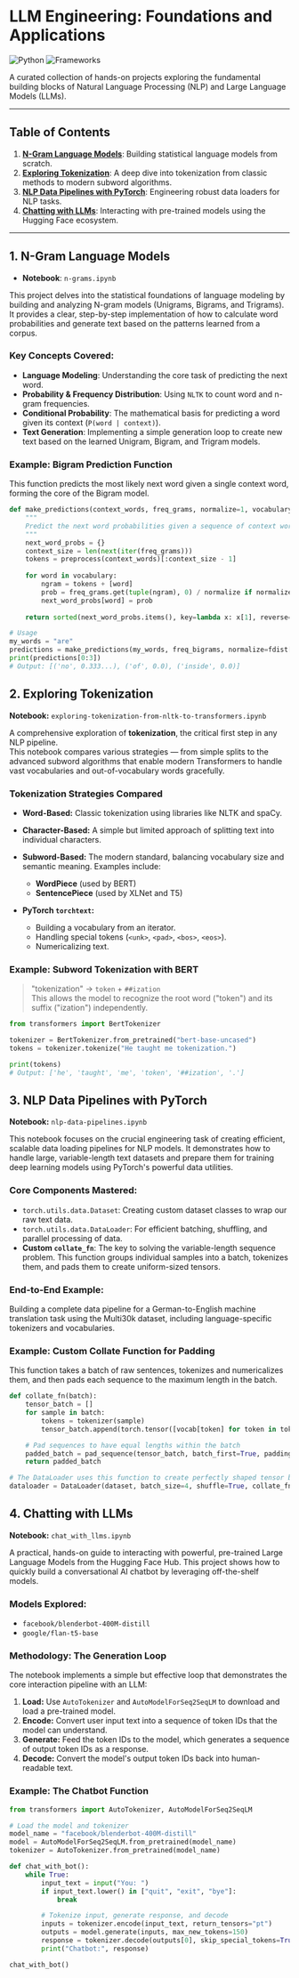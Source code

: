# LLM Engineering: Foundations and Applications

![Python](https://img.shields.io/badge/Python-3.9%2B-blue?style=for-the-badge&logo=python)
![Frameworks](https://img.shields.io/badge/Frameworks-PyTorch_|_Transformers_|_NLTK-orange?style=for-the-badge)

A curated collection of hands-on projects exploring the fundamental building blocks of Natural Language Processing (NLP) and Large Language Models (LLMs).

---

## Table of Contents
1.  [**N-Gram Language Models**](#1-n-gram-language-models): Building statistical language models from scratch.
2.  [**Exploring Tokenization**](#2-exploring-tokenization): A deep dive into tokenization from classic methods to modern subword algorithms.
3.  [**NLP Data Pipelines with PyTorch**](#3-nlp-data-pipelines-with-pytorch): Engineering robust data loaders for NLP tasks.
4.  [**Chatting with LLMs**](#4-chatting-with-llms): Interacting with pre-trained models using the Hugging Face ecosystem.

---

## 1. N-Gram Language Models

* **Notebook**: `n-grams.ipynb`

This project delves into the statistical foundations of language modeling by building and analyzing N-gram models (Unigrams, Bigrams, and Trigrams). It provides a clear, step-by-step implementation of how to calculate word probabilities and generate text based on the patterns learned from a corpus.

### Key Concepts Covered:
-   **Language Modeling**: Understanding the core task of predicting the next word.
-   **Probability & Frequency Distribution**: Using `NLTK` to count word and n-gram frequencies.
-   **Conditional Probability**: The mathematical basis for predicting a word given its context (`P(word | context)`).
-   **Text Generation**: Implementing a simple generation loop to create new text based on the learned Unigram, Bigram, and Trigram models.

### Example: Bigram Prediction Function
This function predicts the most likely next word given a single context word, forming the core of the Bigram model.
```python
def make_predictions(context_words, freq_grams, normalize=1, vocabulary=vocabulary):
    """
    Predict the next word probabilities given a sequence of context words.
    """
    next_word_probs = {}
    context_size = len(next(iter(freq_grams)))
    tokens = preprocess(context_words)[:context_size - 1]
    
    for word in vocabulary:
        ngram = tokens + [word]
        prob = freq_grams.get(tuple(ngram), 0) / normalize if normalize != 0 else freq_grams.get(tuple(ngram), 0)
        next_word_probs[word] = prob
    
    return sorted(next_word_probs.items(), key=lambda x: x[1], reverse=True)

# Usage
my_words = "are"
predictions = make_predictions(my_words, freq_bigrams, normalize=fdist['are'])
print(predictions[0:3])
# Output: [('no', 0.333...), ('of', 0.0), ('inside', 0.0)]

```

## 2. Exploring Tokenization

**Notebook:** `exploring-tokenization-from-nltk-to-transformers.ipynb`

A comprehensive exploration of **tokenization**, the critical first step in any NLP pipeline.  
This notebook compares various strategies — from simple splits to the advanced subword algorithms that enable modern Transformers to handle vast vocabularies and out-of-vocabulary words gracefully.

### Tokenization Strategies Compared
- **Word-Based:** Classic tokenization using libraries like NLTK and spaCy.  
- **Character-Based:** A simple but limited approach of splitting text into individual characters.  
- **Subword-Based:** The modern standard, balancing vocabulary size and semantic meaning. Examples include:
  - **WordPiece** (used by BERT)  
  - **SentencePiece** (used by XLNet and T5)  

- **PyTorch `torchtext`:**  
  - Building a vocabulary from an iterator.  
  - Handling special tokens (`<unk>`, `<pad>`, `<bos>`, `<eos>`).  
  - Numericalizing text.

### Example: Subword Tokenization with BERT
> "tokenization" → `token` + `##ization`  
This allows the model to recognize the root word ("token") and its suffix ("ization") independently.

```python
from transformers import BertTokenizer

tokenizer = BertTokenizer.from_pretrained("bert-base-uncased")
tokens = tokenizer.tokenize("He taught me tokenization.")

print(tokens)
# Output: ['he', 'taught', 'me', 'token', '##ization', '.']
```


## 3. NLP Data Pipelines with PyTorch

**Notebook:** `nlp-data-pipelines.ipynb`

This notebook focuses on the crucial engineering task of creating efficient, scalable data loading pipelines for NLP models. It demonstrates how to handle large, variable-length text datasets and prepare them for training deep learning models using PyTorch's powerful data utilities.

### Core Components Mastered:
- `torch.utils.data.Dataset`: Creating custom dataset classes to wrap our raw text data.
- `torch.utils.data.DataLoader`: For efficient batching, shuffling, and parallel processing of data.
- **Custom `collate_fn`**: The key to solving the variable-length sequence problem. This function groups individual samples into a batch, tokenizes them, and pads them to create uniform-sized tensors.

### End-to-End Example:
Building a complete data pipeline for a German-to-English machine translation task using the Multi30k dataset, including language-specific tokenizers and vocabularies.

### Example: Custom Collate Function for Padding
This function takes a batch of raw sentences, tokenizes and numericalizes them, and then pads each sequence to the maximum length in the batch.

```python
def collate_fn(batch):
    tensor_batch = []
    for sample in batch:
        tokens = tokenizer(sample)
        tensor_batch.append(torch.tensor([vocab[token] for token in tokens]))

    # Pad sequences to have equal lengths within the batch
    padded_batch = pad_sequence(tensor_batch, batch_first=True, padding_value=PAD_IDX)
    return padded_batch

# The DataLoader uses this function to create perfectly shaped tensor batches
dataloader = DataLoader(dataset, batch_size=4, shuffle=True, collate_fn=collate_fn)
```




## 4. Chatting with LLMs

**Notebook:** `chat_with_llms.ipynb`

A practical, hands-on guide to interacting with powerful, pre-trained Large Language Models from the Hugging Face Hub. This project shows how to quickly build a conversational AI chatbot by leveraging off-the-shelf models.

### Models Explored:
- `facebook/blenderbot-400M-distill`
- `google/flan-t5-base`

### Methodology: The Generation Loop
The notebook implements a simple but effective loop that demonstrates the core interaction pipeline with an LLM:

1. **Load:** Use `AutoTokenizer` and `AutoModelForSeq2SeqLM` to download and load a pre-trained model.  
2. **Encode:** Convert user input text into a sequence of token IDs that the model can understand.  
3. **Generate:** Feed the token IDs to the model, which generates a sequence of output token IDs as a response.  
4. **Decode:** Convert the model's output token IDs back into human-readable text.  

### Example: The Chatbot Function
``` python
from transformers import AutoTokenizer, AutoModelForSeq2SeqLM

# Load the model and tokenizer
model_name = "facebook/blenderbot-400M-distill"
model = AutoModelForSeq2SeqLM.from_pretrained(model_name)
tokenizer = AutoTokenizer.from_pretrained(model_name)

def chat_with_bot():
    while True:
        input_text = input("You: ")
        if input_text.lower() in ["quit", "exit", "bye"]:
            break

        # Tokenize input, generate response, and decode
        inputs = tokenizer.encode(input_text, return_tensors="pt")
        outputs = model.generate(inputs, max_new_tokens=150)
        response = tokenizer.decode(outputs[0], skip_special_tokens=True).strip()
        print("Chatbot:", response)

chat_with_bot()

```


